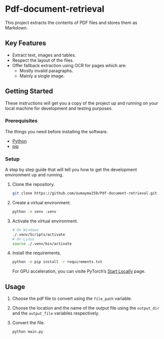 # Pdf-document-retrieval

This project extracts the contents of PDF files and stores them as Markdown.

## Key Features

* Extract text, images and tables.
* Respect the layout of the files.
* Offer fallback extraction using OCR for pages which are:
  * Mostly invalid paragraphs.
  * Mainly a single image.

## Getting Started

These instructions will get you a copy of the project up and running on your local machine for development and testing purposes.

### Prerequisites

The things you need before installing the software.

* [Python](https://www.python.org/)
* [pip](https://pip.pypa.io/en/stable/installation/)

### Setup

A step by step guide that will tell you how to get the development environment up and running.

1. Clone the repository.

    ```sh
   git clone https://github.com/oumayma159/Pdf-document-retrieval.git
    ```

1. Create a virtual environment.

    ```sh
    python -m venv .venv
    ```

1. Activate the virtual environment.

    ```sh
    # On Windows
    ./.venv/Scripts/activate
    # On Linux
    source ./.venv/bin/activate
    ```

1. Install the requirements.

    ```sh
    python -m pip install -r requirements.txt
    ```

    For GPU acceleration, you can visite PyTorch’s [Start Locally](https://pytorch.org/get-started/locally/) page.

## Usage

1. Choose the pdf file to convert using the `file_path` variable.
1. Choose the location and the name of the output file using the `output_dir` and the `output_file` variables respectively.
1. Convert the file.

    ```sh
    python main.py
    ```
